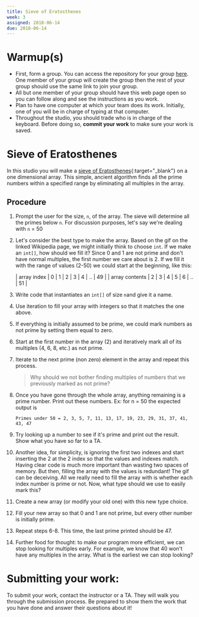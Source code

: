 ```yaml
---
title: Sieve of Eratosthenes
week: 3
assigned: 2018-06-14
due: 2018-06-14
---
```


# Warmup(s)

* First, form a group. You can access the repository for your group <a href="https://classroom.github.com/g/ifAzsTY-" target="_blank">here</a>. One member of your group will create the group then the rest of your group should use the same link to join your group.
* All but one member of your group should have this web page open so you can follow along and see the instructions as you work.
* Plan to have one computer at which your team does its work. Initially, one of you will be in charge of typing at that computer.
* Throughout the studio, you should trade who is in charge of the keyboard. Before doing so, **commit your work** to make sure your work is saved.

# Sieve of Eratosthenes

In this studio you will make a [sieve of Eratosthenes](https://en.wikipedia.org/wiki/Sieve_of_Eratosthenes){:target="_blank"}
on a one dimensional array. This simple, ancient algorithm finds all the prime numbers within a specified range by 
eliminating all multiples in the array. 

## Procedure

1. Prompt the user for the size, `n`, of the array. The sieve will determine all the primes below `n`. 
For discussion purposes, let\'s say we\'re dealing with `n` = 50
2. Let\'s consider the best type to make the array. 
	Based on the gif on the linked Wikipedia page, we might initially think to choose `int`. If we make an 
	`int[]`, how should we fill it? Since 0 and 1 are not prime and don\'t have normal multiples, the first
	number we care about is 2. If we fill it with the range of values (2-50) we could start at the beginning, like this:
	
	| array index | 0 | 1 | 2 | 3 | 4 | .. | 49 |
	| array contents | 2 | 3 | 4 | 5 | 6 | .. | 51 |
	
3. Write code that instantiates an `int[]` of size `n`and give it a name. 
4. Use iteration to fill your array with integers so that it matches the one above. 
5. If everything is initially assumed to be prime, we could mark numbers as not prime by setting them equal to zero.
6. Start at the first number in the array (2) and iteratively mark all of its multiples (4, 6, 8, etc.) as not prime.
7. Iterate to the next prime (non zero) element in the array and repeat this process.

	> Why should we not bother finding multiples of numbers that we previously marked as not prime? 
8. Once you have gone through the whole array, anything remaining is a prime number. Print out these numbers. 
	Ex: for n = 50 the expected output is
	```
	Primes under 50 = 2, 3, 5, 7, 11, 13, 17, 19, 23, 29, 31, 37, 41, 43, 47
	```
9. Try looking up a number to see if it\'s prime and print out the result. Show what you have so far to a TA.
10. Another idea, for simplicity, is ignoring the first two indexes and start inserting the 2 at the 2 index so that the values and indexes match. Having clear code is much more important than wasting two spaces of memory. 
	But then, filling the array with the values is redundant! The gif can be deceiving. All we really need 
	to fill the array with is whether each index number is prime or not. Now, what type should we use to easily mark this?
11. Create a new array (or modify your old one) with this new type choice.
12. Fill your new array so that 0 and 1 are not prime, but every other number is initially prime.
13. Repeat steps 6-8. This time, the last prime printed should be 47.
14. Further food for thought: to make our program more efficient, we can stop looking for multiples early. For example, we know that 40 won\'t have any multiples in the array. What is the earliest we can stop looking?

# Submitting your work:

To submit your work, contact the instructor or a TA. They will walk you through the submission process. Be prepared to show them the work that you have done and answer their questions about it!
